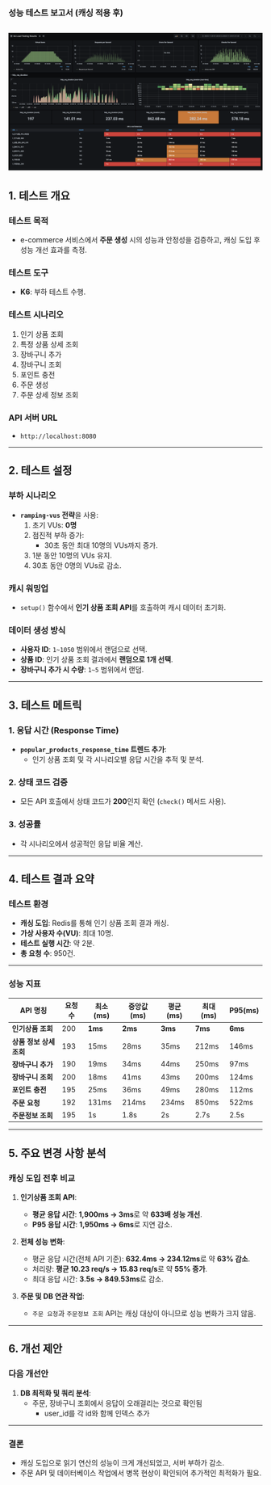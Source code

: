 ### **성능 테스트 보고서 (캐싱 적용 후)**
![cache.png](cache.png)
---

## **1. 테스트 개요**

### **테스트 목적**
- e-commerce 서비스에서 **주문 생성** 시의 성능과 안정성을 검증하고, 캐싱 도입 후 성능 개선 효과를 측정.

### **테스트 도구**
- **K6**: 부하 테스트 수행.

### **테스트 시나리오**
1. 인기 상품 조회
2. 특정 상품 상세 조회
3. 장바구니 추가
4. 장바구니 조회
5. 포인트 충전
6. 주문 생성
7. 주문 상세 정보 조회

### **API 서버 URL**
- `http://localhost:8080`

---

## **2. 테스트 설정**

### **부하 시나리오**
- **`ramping-vus` 전략**을 사용:
    1. 초기 VUs: **0명**
    2. 점진적 부하 증가:
        - 30초 동안 최대 10명의 VUs까지 증가.
    3. 1분 동안 10명의 VUs 유지.
    4. 30초 동안 0명의 VUs로 감소.

### **캐시 워밍업**
- `setup()` 함수에서 **인기 상품 조회 API**를 호출하여 캐시 데이터 초기화.

### **데이터 생성 방식**
- **사용자 ID**: `1~1050` 범위에서 랜덤으로 선택.
- **상품 ID**: 인기 상품 조회 결과에서 **랜덤으로 1개 선택**.
- **장바구니 추가 시 수량**: `1~5` 범위에서 랜덤.

---

## **3. 테스트 메트릭**

### **1. 응답 시간 (Response Time)**
- **`popular_products_response_time` 트렌드 추가**:
    - 인기 상품 조회 및 각 시나리오별 응답 시간을 추적 및 분석.

### **2. 상태 코드 검증**
- 모든 API 호출에서 상태 코드가 **200**인지 확인 (`check()` 메서드 사용).

### **3. 성공률**
- 각 시나리오에서 성공적인 응답 비율 계산.

---

## **4. 테스트 결과 요약**

### **테스트 환경**
- **캐싱 도입**: Redis를 통해 인기 상품 조회 결과 캐싱.
- **가상 사용자 수(VU)**: 최대 10명.
- **테스트 실행 시간**: 약 2분.
- **총 요청 수**: 950건.

---

### **성능 지표**

| **API 명칭**             | **요청 수** | **최소(ms)** | **중앙값(ms)** | **평균(ms)** | **최대(ms)** | **P95(ms)** |
|--------------------------|-------------|--------------|----------------|--------------|--------------|-------------|
| **인기상품 조회**        | 200         | **1ms**      | **2ms**        | **3ms**      | **7ms**      | **6ms**     |
| **상품 정보 상세 조회**  | 193         | 15ms         | 28ms           | 35ms         | 212ms        | 146ms       |
| **장바구니 추가**        | 190         | 19ms         | 34ms           | 44ms         | 250ms        | 97ms        |
| **장바구니 조회**        | 200         | 18ms         | 41ms           | 43ms         | 200ms        | 124ms       |
| **포인트 충전**          | 195         | 25ms         | 36ms           | 49ms         | 280ms        | 112ms       |
| **주문 요청**            | 192         | 131ms        | 214ms          | 234ms        | 850ms        | 522ms       |
| **주문정보 조회**        | 195         | 1s           | 1.8s           | 2s           | 2.7s         | 2.5s        |

---

## **5. 주요 변경 사항 분석**

### **캐싱 도입 전후 비교**
1. **인기상품 조회 API**:
    - **평균 응답 시간**: **1,900ms → 3ms**로 약 **633배 성능 개선**.
    - **P95 응답 시간**: **1,950ms → 6ms**로 지연 감소.

2. **전체 성능 변화**:
    - 평균 응답 시간(전체 API 기준): **632.4ms → 234.12ms**로 약 **63% 감소**.
    - 처리량: **평균 10.23 req/s → 15.83 req/s**로 약 **55% 증가**.
    - 최대 응답 시간: **3.5s → 849.53ms**로 감소.

3. **주문 및 DB 연관 작업**:
    - `주문 요청`과 `주문정보 조회` API는 캐싱 대상이 아니므로 성능 변화가 크지 않음.

---

## **6. 개선 제안**

### **다음 개선안**
1. **DB 최적화 및 쿼리 분석**:
    - 주문, 장바구니 조회에서 응답이 오래걸리는 것으로 확인됨
      - user_id를 각 id와 함께 인덱스 추가
---

### **결론**
- 캐싱 도입으로 읽기 연산의 성능이 크게 개선되었고, 서버 부하가 감소.
- 주문 API 및 데이터베이스 작업에서 병목 현상이 확인되어 추가적인 최적화가 필요.
